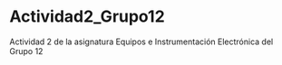 # Actividad2_Grupo12
Actividad 2 de la asignatura Equipos e Instrumentación Electrónica del Grupo 12
